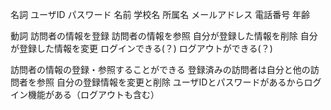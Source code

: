 名詞
ユーザID
パスワード
名前
学校名
所属名
メールアドレス
電話番号
年齢

動詞
訪問者の情報を登録
訪問者の情報を参照
自分が登録した情報を削除
自分が登録した情報を変更
ログインできる(？)
ログアウトができる(？)


訪問者の情報の登録・参照することができる
登録済みの訪問者は自分と他の訪問者を参照
自分の登録情報を変更と削除
ユーザIDとパスワードがあるからログイン機能がある（ログアウトも含む）
